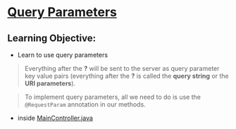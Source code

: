 # [Query Parameters](https://login.codingdojo.com/m/315/9532/64273)

## Learning Objective:

- Learn to use query parameters

>Everything after the __?__ will be sent to the server as query parameter key value pairs (everything after the __?__ is called the __query string__ or the __URI parameters__). 


>To implement query parameters, all we need to do is use the `@RequestParam` annotation in our methods.

- inside [MainController.java](../query-parameters/src/main/java/co/tylermaxwell/MainController.java)